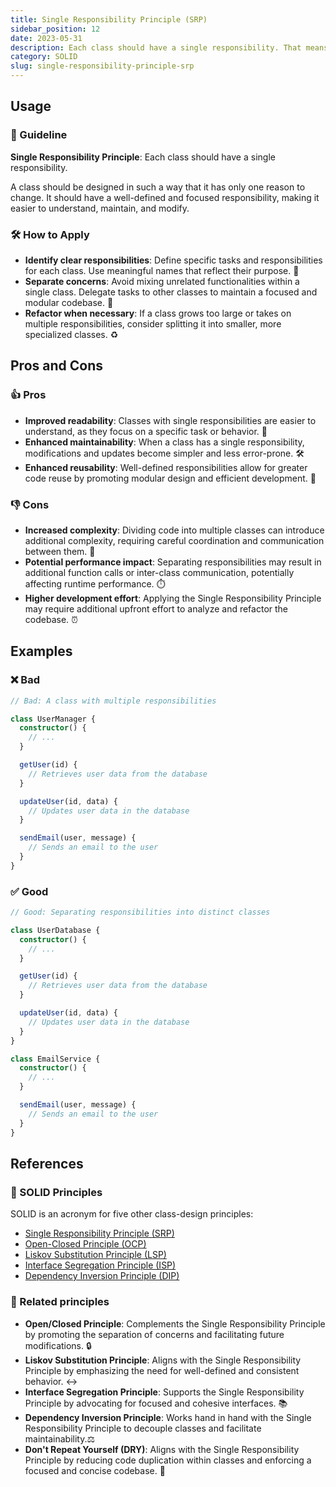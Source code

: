 ```yaml
---
title: Single Responsibility Principle (SRP)
sidebar_position: 12
date: 2023-05-31
description: Each class should have a single responsibility. That means that there should be only one reason to change it. This is one of the SOLID principles.
category: SOLID
slug: single-responsibility-principle-srp
---
```


## Usage

### 📝 Guideline

**Single Responsibility Principle**: Each class should have a single responsibility.

A class should be designed in such a way that it has only one reason to change. It should have a well-defined and focused responsibility, making it easier to understand, maintain, and modify.

### 🛠️ How to Apply

- **Identify clear responsibilities**: Define specific tasks and responsibilities for each class. Use meaningful names that reflect their purpose. 🎯
- **Separate concerns**: Avoid mixing unrelated functionalities within a single class. Delegate tasks to other classes to maintain a focused and modular codebase. 🧩
- **Refactor when necessary**: If a class grows too large or takes on multiple responsibilities, consider splitting it into smaller, more specialized classes. ♻️

## Pros and Cons

### 👍 Pros
- **Improved readability**: Classes with single responsibilities are easier to understand, as they focus on a specific task or behavior. 👀
- **Enhanced maintainability**: When a class has a single responsibility, modifications and updates become simpler and less error-prone. 🛠️
- **Enhanced reusability**: Well-defined responsibilities allow for greater code reuse by promoting modular design and efficient development. 🔁

### 👎 Cons

- **Increased complexity**: Dividing code into multiple classes can introduce additional complexity, requiring careful coordination and communication between them. 🧩
- **Potential performance impact**: Separating responsibilities may result in additional function calls or inter-class communication, potentially affecting runtime performance. ⏱️
- **Higher development effort**: Applying the Single Responsibility Principle may require additional upfront effort to analyze and refactor the codebase. ⏰

## Examples

### ❌ Bad

```typescript
// Bad: A class with multiple responsibilities

class UserManager {
  constructor() {
    // ...
  }

  getUser(id) {
    // Retrieves user data from the database
  }

  updateUser(id, data) {
    // Updates user data in the database
  }

  sendEmail(user, message) {
    // Sends an email to the user
  }
}
```

### ✅ Good

```typescript
// Good: Separating responsibilities into distinct classes

class UserDatabase {
  constructor() {
    // ...
  }

  getUser(id) {
    // Retrieves user data from the database
  }

  updateUser(id, data) {
    // Updates user data in the database
  }
}

class EmailService {
  constructor() {
    // ...
  }

  sendEmail(user, message) {
    // Sends an email to the user
  }
}
```

## References

### 🧱 SOLID Principles

SOLID is an acronym for five other class-design principles:

- [Single Responsibility Principle (SRP)](single-responsibility-principle-srp)
- [Open-Closed Principle (OCP)](open-closed-principle-ocp)
- [Liskov Substitution Principle (LSP)](liskov-substitution-principle-lsp)
- [Interface Segregation Principle (ISP)](interface-segregation-principle-isp)
- [Dependency Inversion Principle (DIP)](dependency-inversion-principle-dip)

### 🔀 Related principles

- **Open/Closed Principle**: Complements the Single Responsibility Principle by promoting the separation of concerns and facilitating future modifications. 🔒
- **Liskov Substitution Principle**: Aligns with the Single Responsibility Principle by emphasizing the need for well-defined and consistent behavior. ↔️
- **Interface Segregation Principle**: Supports the Single Responsibility Principle by advocating for focused and cohesive interfaces. 📚
- **Dependency Inversion Principle**: Works hand in hand with the Single Responsibility Principle to decouple classes and facilitate maintainability.⚖️
- **Don't Repeat Yourself (DRY)**: Aligns with the Single Responsibility Principle by reducing code duplication within classes and enforcing a focused and concise codebase. 🔄